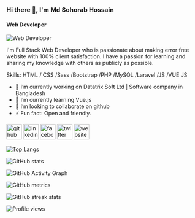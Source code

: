 ### Hi there 👋, I'm Md Sohorab Hossain
#### Web Developer
![Web Developer](https://media-exp1.licdn.com/dms/image/C5616AQHDvS7TdBcvvQ/profile-displaybackgroundimage-shrink_200_800/0/1614245351921?e=1658361600&v=beta&t=LnmyLai5xcPxp-xjD5AyB9Ocp4SPZQBCYvB4xHXv_2g)

I'm Full Stack Web Developer who is passionate about making error free website with 100% client satisfaction. I have a passion for learning and sharing my knowledge with others as publicly as possible.

Skills: HTML / CSS /Sass /Bootstrap /PHP /MySQL  /Laravel /JS  /VUE JS

- 🔭 I’m currently working on Datatrix Soft Ltd | Software company in Bangladesh 
- 🌱 I’m currently learning Vue.js 
- 👯 I’m looking to collaborate on github 
- ⚡ Fun fact: Open and friendly. 


[<img src='https://cdn.jsdelivr.net/npm/simple-icons@3.0.1/icons/github.svg' alt='github' height='40'>](https://github.com/mdsohorab2229)  [<img src='https://cdn.jsdelivr.net/npm/simple-icons@3.0.1/icons/linkedin.svg' alt='linkedin' height='40'>](https://www.linkedin.com/in/https://www.linkedin.com/in/mdsohorab2229//)  [<img src='https://cdn.jsdelivr.net/npm/simple-icons@3.0.1/icons/facebook.svg' alt='facebook' height='40'>](https://www.facebook.com/https://www.facebook.com/sohorab11)  [<img src='https://cdn.jsdelivr.net/npm/simple-icons@3.0.1/icons/twitter.svg' alt='twitter' height='40'>](https://twitter.com/https://www.facebook.com/sohorab11)  [<img src='https://cdn.jsdelivr.net/npm/simple-icons@3.0.1/icons/icloud.svg' alt='website' height='40'>](https://www.facebook.com/sohorab11)  

[![Top Langs](https://github-readme-stats.vercel.app/api/top-langs/?username=mdsohorab2229)](https://github.com/anuraghazra/github-readme-stats)

![GitHub stats](https://github-readme-stats.vercel.app/api?username=mdsohorab2229&show_icons=true&count_private=true)  

![GitHub Activity Graph](https://activity-graph.herokuapp.com/graph?username=mdsohorab2229)  

![GitHub metrics](https://metrics.lecoq.io/mdsohorab2229)  

![GitHub streak stats](https://github-readme-streak-stats.herokuapp.com/?user=mdsohorab2229)  

![Profile views](https://gpvc.arturio.dev/mdsohorab2229)  
